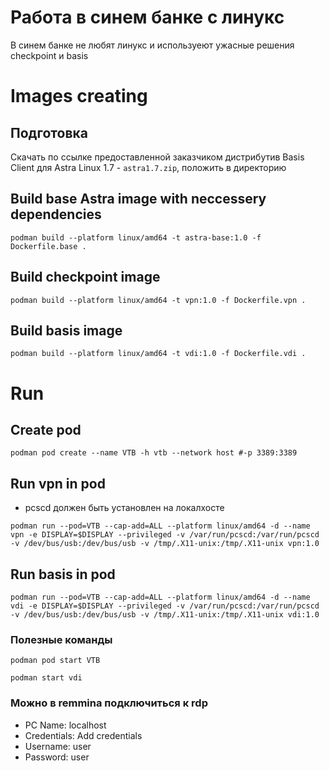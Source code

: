 # Работа в синем банке с линукс
В синем банке не любят линукс и используеют ужасные решения checkpoint и basis

# Images creating

## Подготовка
Скачать по ссылке предоставленной заказчиком дистрибутив Basis Client для Astra Linux 1.7 - `astra1.7.zip`, положить в директорию

## Build base Astra image with neccessery dependencies
```console
podman build --platform linux/amd64 -t astra-base:1.0 -f Dockerfile.base .
```

## Build checkpoint image
```console
podman build --platform linux/amd64 -t vpn:1.0 -f Dockerfile.vpn .
```

## Build basis image
```console
podman build --platform linux/amd64 -t vdi:1.0 -f Dockerfile.vdi .
```

# Run

## Create pod
```console
podman pod create --name VTB -h vtb --network host #-p 3389:3389
```

## Run vpn in pod
* pcscd должен быть установлен на локалхосте

```console
podman run --pod=VTB --cap-add=ALL --platform linux/amd64 -d --name vpn -e DISPLAY=$DISPLAY --privileged -v /var/run/pcscd:/var/run/pcscd -v /dev/bus/usb:/dev/bus/usb -v /tmp/.X11-unix:/tmp/.X11-unix vpn:1.0
```

## Run basis in pod
```console
podman run --pod=VTB --cap-add=ALL --platform linux/amd64 -d --name vdi -e DISPLAY=$DISPLAY --privileged -v /var/run/pcscd:/var/run/pcscd -v /dev/bus/usb:/dev/bus/usb -v /tmp/.X11-unix:/tmp/.X11-unix vdi:1.0
```

### Полезные команды
```console
podman pod start VTB
```

```console
podman start vdi
```

### Можно в remmina подключиться к rdp
* PC Name: localhost
* Credentials: Add credentials
* Username: user
* Password: user


